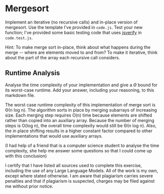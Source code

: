 # Mergesort

Implement an iterative (no recursive calls) and in-place version of mergesort.
Use the template I've provided in `code.js`. Test your new function; I've
provided some basic testing code that uses
[jsverify](https://jsverify.github.io/) in `code.test.js`.

Hint: To make merge sort in-place, think about what happens during the merge --
where are elements moved to and from? To make it iterative, think about the
part of the array each recursive call considers.

## Runtime Analysis

Analyse the time complexity of your implementation and give a $\Theta$ bound for
its worst-case runtime. Add your answer, including your reasoning, to this
markdown file.

The worst case runtime complexity of this implementation of merge sort is Θ(n log n). The algorithm sorts in place by merging subarrays of increasing size. Each merging step requires O(n) time because elements are shifted rather than copied into an auxiliary array. Because the number of merging steps is O(log n), the overall time complexity would still be Θ(n log n). Also, the in place shifting results in a higher constant factor compared to other implementations that would use auxiliary arrays.

(I had help of a friend that is a computer science student to analyse the time complexity, she help me answer some questions so that I could come up with this conclusion)

I certify that I have listed all sources used to complete this exercise, including the use of any Large Language Models. All of the work is my own, except where stated otherwise. I am aware that plagiarism carries severe penalties and that if plagiarism is suspected, charges may be filed against me without prior notice.
